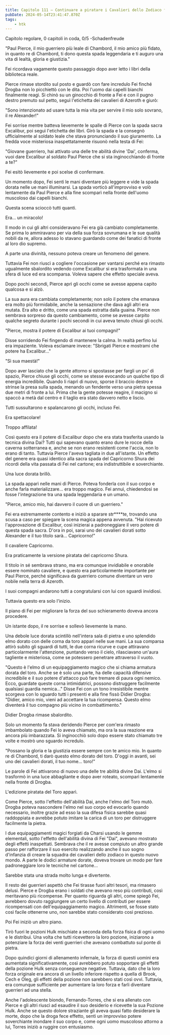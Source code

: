 ```yaml
---
title: Capitolo 111 – Continuare a piratare i Cavalieri dello Zodiaco fino alla fine
pubDate: 2024-05-14T23:41:47.870Z
tags:
    - htk
---
```


Capitolo regolare,
0 capitoli in coda, 0/5
-Schadenfreude

"Paul Pierce, il mio guerriero più leale di Chambord, il mio amico più fidato, in quanto re di Chambord, ti dono questa spada leggendaria e ti auguro una vita di lealtà, gloria e giustizia."

Fei ricordava vagamente questo passaggio dopo aver letto i libri della biblioteca reale.

Pierce rimase stordito sul posto e guardò con fare incredulo Fei finché Drogba non lo picchiettò con le dita. Poi l'uomo dai capelli bianchi finalmente reagì. Si chinò su un ginocchio di fronte a Fei e con il pugno destro premuto sul petto, seguì l'etichetta dei cavalieri di Azeroth e giurò:

"Sono intenzionato ad usare tutta la mia vita per servire il mio solo sovrano, il re Alexander!"

Fei sorrise mentre batteva lievemente le spalle di Pierce con la spada sacra Excalibur, poi seguì l'etichetta dei libri. Girò la spada e la consegnò ufficialmente al soldato leale che stava pronunciando il suo giuramento. La fredda voce misteriosa inaspettatamente risuonò nella testa di Fei:

"Giovane guerriero, hai attivato una delle tre abilità divine 'Dai', conferma, vuoi dare Excalibur al soldato Paul Pierce che si sta inginocchiando di fronte a te?"

Fei esitò lievemente e poi scelse di confermare.

Un momento dopo, Fei sentì le mani diventare più leggere e vide la spada dorata nelle ue mani illuminarsi. La spada vorticò all'improvviso e volò lentamente da Paul Pierce e alla fine scomparì nella fronte dell'uomo muscoloso dai capelli bianchi.

Questa scena scioccò tutti quanti.

Era... un miracolo!

Il modo in cui gli altri consideravano Fei era già cambiato completamente. Se prima lo ammiravano per via della sua forza sovrumana e le sue qualità nobili da re, allora adesso lo stavano guardando come dei fanatici di fronte al loro dio supremo.

A parte una divinità, nessuno poteva creare un fenomeno del genere.

Tuttavia Fei non riuscì a cogliere l'occasione per vantarsi perché era rimasto ugualmente sbalordito vedendo come Excalibur si era trasformata in una sfera di luce ed era scomparsa. Voleva sapere che effetto speciale aveva.

Dopo pochi secondi, Pierce aprì gli occhi come se avesse appena capito qualcosa e si alzò.

La sua aura era cambiata completamente; non solo il potere che emanava era molto più formidabile, anche la sensazione che dava agli altri era mutata. Era alto e dritto, come una spada estratta dalla guaina. Pierce non sembrava sorpreso da questo cambiamento, come se avesse carpito qualche segreto durante i pochi secondi in cui aveva tenuto chiusi gli occhi.

"Pierce, mostra il potere di Excalibur ai tuoi compagni!"

Disse sorridendo Fei fingendo di mantenere la calma. In realtà perfino lui era impaziente. Voleva esclamare invece: "Sbrigati Pierce e mostrami che potere ha Excalibur..."

"Sì sua maestà!"

Dopo aver lasciato che la gente attorno si spostasse per fargli un po' di spazio, Pierce chiuse gli occhi, come se stesse evocando un qualche tipo di energia incredibile. Quando li riaprì di nuovo, sporse il braccio destro e strinse la presa sulla spada, menando un fendente verso una pietra spessa due metri di fronte a lui. Prima che la gente potesse reagire, il macigno si spaccò a metà dal centro e il taglio era stato davvero netto e liscio.

Tutti sussultarono e spalancarono gli occhi, incluso Fei.

Era spettacolare!

Troppo affilata!

Così questo era il potere di Excalibur dopo che era stata trasferita usando la tecnica divina Dai? Tutti qui sapevano quanto erano dure le rocce della caverna sotterranea e, anche se non erano resistenti come l'accia, non lo erano di tanto. Tuttavia Pierce l'aveva tagliata in due all'istante. Un effetto del genere era quasi identico alla sacra spada del Capricorno Shura dei ricordi della vita passata di Fei nel cartone; era indistruttibile e soverchiante.

Una luce dorata brillò.

La spada apparì nelle mani di Pierce. Poteva fonderla con il suo corpo e anche farla materializzare... era troppo magico. Fei annuì, chiedendosi se fosse l'integrazione tra una spada leggendaria e un umano.

"Pierce, amico mio, hai davvero il cuore di un guerriero."

Fei era estremamente contento e iniziò a sparare str****te, trovando una scusa a caso per spiegare la scena magica appena avvenuta. "Hai ricevuto l'approvazione di Excalibur, così inizierai a padroneggiare il vero potere di questa spada sacra. D'ora in poi, sarai uno dei cavalieri dorati sotto Alexander e il tuo titolo sarà... Capricorno!"

Il cavaliere Capricorno.

Era praticamente la versione piratata del capricorno Shura.

Il titolo in sé sembrava strano, ma era comunque invidiabile e onorabile essere nominato cavaliere, e questo era particolarmente importante per Paul Pierce, perché significava da guerriero comune diventare un vero nobile nella terra di Azeroth.

I suoi compagni andarono tutti a congratularsi con lui con sguardi invidiosi.

Tuttavia questo era solo l'inizio.

Il piano di Fei per migliorare la forza del suo schieramento doveva ancora procedere.

Un istante dopo, il re sorrise e sollevò lievemente la mano.

Una debole luce dorata scintillò nell'intera sala di pietra e uno splendido elmo dorato con delle corna da toro apparì nelle sue mani. La sua comparsa attirò subito gli sguardi di tutti, le due corna ricurve e cupe attiravano particolarmente l'attenzione, puntando verso il cielo, rilasciavano un'aura tagliente e misteriosa, come se potessero penetrare attraverso il vuoto.

"Questo è l'elmo di un equipaggiamento magico che si chiama armatura dorata del toro. Anche se è solo una parte, ha delle capacità difensive incredibile e il suo potere d'attacco può fare tremare di paura ogni nemico. Ecco, guardate queste corna intimidatrici, possono distruggere facilmente qualsiasi guardia nemica..." Disse Fei con un tono irresistibile mentre scorgeva con lo sguardo tutti i presenti e alla fine fissò Didier Drogba: "Didier, amico mio, vieni ad accettare la tua ricompensa. Questo elmo diventerà il tuo compagno più vicino in combattimento."

Didier Drogba rimase sbalordito.

Solo un momento fa stava deridendo Pierce per com'era rimasto imbambolato quando Fei lo aveva chiamato, ma ora la sua reazione era ancora più imbarazzata. Si inginocchiò solo dopo essere stato chiamato tre volte e mostrò uno sguardo incredulo.

"Possano la gloria e la giustizia essere sempre con te amico mio. In quanto re di Chambord, ti darò questo elmo dorato del toro. D'oggi in avanti, sei uno dei cavalieri dorati, il tuo nome... toro!"

Le parole di Fei attivarono di nuovo una delle tre abilità divine Dai. L'elmo si trasformò in una luce abbagliante e dopo aver roteato, scomparì lentamente nella fronte di Drogba.

L'edizione piratata del Toro apparì.

Come Pierce, sotto l'effetto dell'abilità Dai, anche l'elmo del Toro mutò. Drogba poteva nascondere l'elmo nel suo corpo ed evocarlo quando necessario, inoltre grazie ad esso la sua difesa fisica sarebbe quasi raddoppiata e avrebbe potuto imitare la carica di un toro per distruggere facilmente la pietra.

I due equipaggiamenti magici forgiati da Charsi usando le gemme elementali, sotto l'effetto dell'abilità divina di Fei "Dai", avevano mostrato degli effetti inaspettati. Sembrava che il re avesse compiuto un altro grande passo per rafforzare il suo esercito realizzando anche il suo sogno d'infanzia di creare la squadra dei cavalieri dello zodiaco in questo nuovo mondo. A parte le dodici armature dorate, doveva trovare un modo per fare padroneggiare loro le tecniche nel cartone...

Sarebbe stata una strada molto lunga e divertente.

Il resto dei guerrieri aspettò che Fei tirasse fuori altri tesori, ma rimasero delusi. Pierce e Drogba erano i soldati che avevano reso più contributi, così meritavano più ricompense. Per quanto riguarda gli altri, come spiegò Fei, avrebbero dovuto raggiungere un certo livello di contributi per essere ricompensati con dell'equipaggiamento magico. Altrimenti, se fosse stato così facile ottenerne uno, non sarebbe stato considerato così prezioso.

Poi Fei iniziò un altro piano.

Tirò fuori le pozioni Hulk mischiate a seconda della forza fisica di ogni uomo e le distribuì. Una volta che tutti ricevettero la loro pozione, iniziarono a potenziare la forza dei venti guerrieri che avevano combattuto sul ponte di pietra.

Dopo quindici giorni di allenamento infernale, la forza di questi uomini era aumentata significativamente, così avrebbero potuto sopportare gli effetti della pozione Hulk senza conseguenze negative. Tuttavia, dato che la loro forza originale era ancora di un livello inferiore rispetto a quella di Brook, Cech e Oleg, gli effetti della pozione non sarebbero stati così ovvi. Tuttavia, era comunque sufficiente per aumentare la loro forza e farli diventare guerrieri ad una stella.

Anche l'adolescente biondo, Fernando-Torres, che si era allenato con Pierce e gli altri riuscì ad esaudire il suo desiderio e ricevette la sua Pozione Hulk. Anche se questo dolore straziante gli aveva quasi fatto desiderare la morte, dopo che la droga fece effetto, sentì un improvviso potere soverchiante inondare il suo corpo e, come ogni uomo muscoloso attorno a lui, Torres iniziò a ruggire con entusiasmo.


